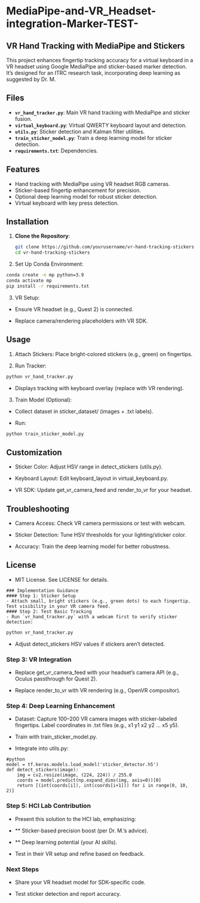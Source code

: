 # MediaPipe-and-VR_Headset-integration-Marker-TEST-
## VR Hand Tracking with MediaPipe and Stickers

This project enhances fingertip tracking accuracy for a virtual keyboard in a VR headset using Google MediaPipe and sticker-based marker detection. It’s designed for an ITRC research task, incorporating deep learning as suggested by Dr. M.

## Files
- **`vr_hand_tracker.py`**: Main VR hand tracking with MediaPipe and sticker fusion.
- **`virtual_keyboard.py`**: Virtual QWERTY keyboard layout and detection.
- **`utils.py`**: Sticker detection and Kalman filter utilities.
- **`train_sticker_model.py`**: Train a deep learning model for sticker detection.
- **`requirements.txt`**: Dependencies.

## Features
- Hand tracking with MediaPipe using VR headset RGB cameras.
- Sticker-based fingertip enhancement for precision.
- Optional deep learning model for robust sticker detection.
- Virtual keyboard with key press detection.

## Installation
1. **Clone the Repository**:
   ```bash
   git clone https://github.com/yourusername/vr-hand-tracking-stickers.git
   cd vr-hand-tracking-stickers

 2. Set Up Conda Environment:
```bash
conda create -n mp python=3.9
conda activate mp
pip install -r requirements.txt
```
3. VR Setup:
- Ensure VR headset (e.g., Quest 2) is connected.

- Replace camera/rendering placeholders with VR SDK.

## Usage
1. Attach Stickers: Place bright-colored stickers (e.g., green) on fingertips.

2. Run Tracker:
```bash
python vr_hand_tracker.py
```
- Displays tracking with keyboard overlay (replace with VR rendering).

3. Train Model (Optional):
- Collect dataset in sticker_dataset/ (images + .txt labels).

- Run:
```bash
python train_sticker_model.py
```
## Customization
- Sticker Color: Adjust HSV range in detect_stickers (utils.py).

- Keyboard Layout: Edit keyboard_layout in virtual_keyboard.py.

- VR SDK: Update get_vr_camera_feed and render_to_vr for your headset.

## Troubleshooting
- Camera Access: Check VR camera permissions or test with webcam.

- Sticker Detection: Tune HSV thresholds for your lighting/sticker color.

- Accuracy: Train the deep learning model for better robustness.

## License
- MIT License. See LICENSE for details.

```
### Implementation Guidance
#### Step 1: Sticker Setup
- Attach small, bright stickers (e.g., green dots) to each fingertip. Test visibility in your VR camera feed.
#### Step 2: Test Basic Tracking
- Run `vr_hand_tracker.py` with a webcam first to verify sticker detection:
```
  ```bash
  python vr_hand_tracker.py
```
- Adjust detect_stickers HSV values if stickers aren’t detected.

### Step 3: VR Integration
- Replace get_vr_camera_feed with your headset’s camera API (e.g., Oculus passthrough for Quest 2).

- Replace render_to_vr with VR rendering (e.g., OpenVR compositor).

### Step 4: Deep Learning Enhancement
- Dataset: Capture 100–200 VR camera images with sticker-labeled fingertips. Label coordinates in .txt files (e.g., x1 y1 x2 y2 ... x5 y5).

- Train with train_sticker_model.py.

- Integrate into utils.py:
```
#python
model = tf.keras.models.load_model('sticker_detector.h5')
def detect_stickers(image):
    img = cv2.resize(image, (224, 224)) / 255.0
    coords = model.predict(np.expand_dims(img, axis=0))[0]
    return [(int(coords[i]), int(coords[i+1])) for i in range(0, 10, 2)]
```
### Step 5: HCI Lab Contribution
- Present this solution to the HCI lab, emphasizing:
-  ** Sticker-based precision boost (per Dr. M.’s advice).

- ** Deep learning potential (your AI skills).

- Test in their VR setup and refine based on feedback.

### Next Steps
- Share your VR headset model for SDK-specific code.

- Test sticker detection and report accuracy.

